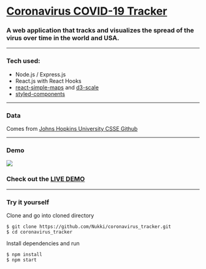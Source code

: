 # [Coronavirus COVID-19 Tracker](https://covid-19-tracker.herokuapp.com)
### A web application that tracks and visualizes the spread of the virus over time in the world and USA.

-----
### Tech used:
* Node.js / Express.js
* React.js with React Hooks
* [react-simple-maps](https://www.react-simple-maps.io/) and [d3-scale](https://github.com/d3/d3-scale)
* [styled-components](https://styled-components.com/)
-----
### Data
Comes from [Johns Hopkins University CSSE Github](https://github.com/CSSEGISandData/COVID-19)

-----
### Demo
![](viz/spread_viz.gif)
### Check out the [LIVE DEMO](https://covid-19-tracker.herokuapp.com)

-----
### Try it yourself
Clone and go into cloned directory
```
$ git clone https://github.com/Nukki/coronavirus_tracker.git
$ cd coronavirus_tracker
```
Install dependencies and run
```
$ npm install
$ npm start
```
